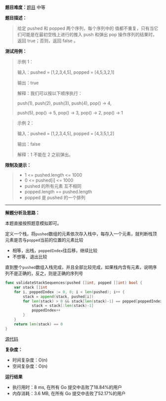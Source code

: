 
**题目难度：**[题目](0) 中等

**题目描述：**

> 给定 pushed 和 popped 两个序列，每个序列中的 值都不重复，只有当它们可能是在最初空栈上进行的推入 push 和弹出 pop 操作序列的结果时，返回 true；否则，返回 false 。

**测试用例：**

> 示例 1：
> 
> 输入：pushed = [1,2,3,4,5], popped = [4,5,3,2,1]
> 
> 输出：true
> 
> 解释：我们可以按以下顺序执行：
> 
> push(1), push(2), push(3), push(4), pop() -> 4,
> 
> push(5), pop() -> 5, pop() -> 3, pop() -> 2, pop() -> 1

> 示例 2：
> 
> 输入：pushed = [1,2,3,4,5], popped = [4,3,5,1,2]
> 
> 输出：false
> 
> 解释：1 不能在 2 之前弹出。

**限制及提示：**
> - 1 <= pushed.length <= 1000
> - 0 <= pushed[i] <= 1000
> - pushed 的所有元素 互不相同
> - popped.length == pushed.length
> - popped 是 pushed 的一个排列

---
**解题分析及思路：**

本题直接按照题意模拟即可。

定义一个栈，将`pushed`数组的元素依次存入栈中，每存入一个元素，就判断栈顶元素是否与`popped`当前的位置的元素比较
- 相等，出栈，`poppedIndex`往后移，继续比较
- 不想等，退出比较

直到整个`pushed`数组入栈完成，并且全部比较完成，如果栈内含有元素，说明序列不是正确的，反之，则是正确的序列号

```go
func validateStackSequences(pushed []int, popped []int) bool {
	var stack []int
	for i, poppedIndex := 0, 0; i < len(pushed); i++ {
		stack = append(stack, pushed[i])
		for len(stack) > 0 && stack[len(stack)-1] == popped[poppedIndex] {
			stack = stack[:len(stack)-1]
			poppedIndex++
		}
	}
	return len(stack) == 0
}
```


[源代码](https://github.com/lomtom/algorithm-go/blob/main/leetcode/946验证栈序列_test.go)

**复杂度：**
- 时间复杂度：O(n)
- 空间复杂度：O(n)

**运行结果**
- 执行用时：8 ms, 在所有 Go 提交中击败了18.84%的用户
- 内存消耗：3.6 MB, 在所有 Go 提交中击败了52.17%的用户